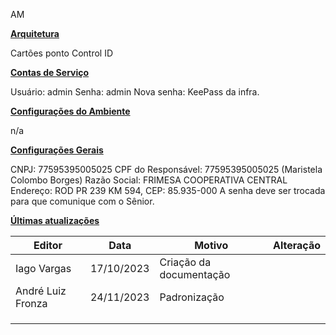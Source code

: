 AM

**<u>Arquitetura</u>**

Cartões ponto Control ID

**<u>Contas de Serviço</u>**

Usuário: admin
Senha: admin
Nova senha: KeePass da infra.

**<u>Configurações do Ambiente</u>**

n/a

**<u>Configurações Gerais</u>**

CNPJ: 77595395005025
CPF do Responsável: 77595395005025
(Maristela Colombo Borges)
Razão Social: FRIMESA COOPERATIVA CENTRAL
Endereço: ROD PR 239 KM 594, CEP: 85.935-000
A senha deve ser trocada para que comunique com o Sênior.

**<u>Últimas atualizações</u>**  

| Editor            | Data       | Motivo                  | Alteração |
|-------------------|------------|-------------------------|-----------|
| Iago Vargas       | 17/10/2023 | Criação da documentação |          |
| André Luiz Fronza | 24/11/2023 | Padronização            |           |
|                   |            |                         |           |
|                   |            |                         |           |
|                   |            |                         |           |


